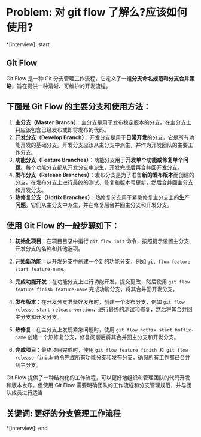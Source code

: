 # Problem: 对 git flow 了解么?应该如何使用?

*[interview]: start
## Git Flow 
Git Flow 是一种 Git 分支管理工作流程，它定义了一组**分支命名规范和分支合并策略**，旨在提供一种清晰、可维护的开发流程。
## 下面是 Git Flow 的主要分支和使用方法：
1. **主分支（Master Branch）**：主分支是用于发布稳定版本的分支。在主分支上只应该包含已经发布或即将发布的代码。
2. **开发分支（Develop Branch）**：开发分支是用于**日常开发**的分支，它是所有功能开发的基础分支。开发分支应该从主分支中派生，并作为开发团队的主要工作分支。
3. **功能分支（Feature Branches）**：功能分支用于**开发单个功能或修复单个问题**。每个功能分支都从开发分支中派生，开发完成后再合并回开发分支。
4. **发布分支（Release Branches）**：发布分支是为了准备**新的发布版本**而创建的分支。在发布分支上进行最终的测试、修复和版本号更新，然后合并回主分支和开发分支。
5. **热修复分支（Hotfix Branches）**：热修复分支用于紧急修复主分支上的**生产问题**。它们从主分支中派生，并在修复后合并回主分支和开发分支。

## 使用 Git Flow 的一般步骤如下：
1. **初始化项目**：在项目目录中运行 `git flow init` 命令，按照提示设置主分支、开发分支的名称和其他选项。

2. **开始新功能**：从开发分支中创建一个新的功能分支，例如 `git flow feature start feature-name`。

3. **完成功能开发**：在功能分支上进行功能开发，提交更改，然后使用 `git flow feature finish feature-name` 完成功能分支，将其合并回开发分支。

4. **发布版本**：在开发分支准备好发布时，创建一个发布分支，例如 `git flow release start release-version`，进行最终的测试和修复，然后将其合并回主分支和开发分支。

5. **热修复**：在主分支上发现紧急问题时，使用 `git flow hotfix start hotfix-name` 创建一个热修复分支，修复问题后将其合并回主分支和开发分支。

6. **完成项目**：最终项目完成时，使用 `git flow feature finish 和 git flow release finish` 命令完成所有功能分支和发布分支，确保所有工作都已合并到主分支。

Git Flow 提供了一种结构化的工作流程，可以更好地组织和管理团队的代码开发和版本发布。但使用 Git Flow 需要明确团队的工作流程和分支管理规范，并与团队成员进行适当

## 关键词:  更好的分支管理工作流程
*[interview]: end
